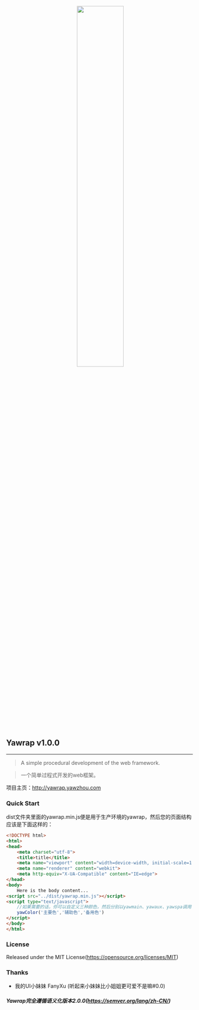 <p align="center">
  <a href="http://yawrap.yawzhou.com"><img src="http://img.yawzhou.com/yawrap.png" width="50%"/></a>
</p>

## Yawrap v1.0.0
---
> A simple procedural development of the web framework.

> 一个简单过程式开发的web框架。

项目主页：http://yawrap.yawzhou.com

### Quick Start
dist文件夹里面的yawrap.min.js便是用于生产环境的yawrap，然后您的页面结构应该是下面这样的：

```html
<!DOCTYPE html>
<html>
<head>
	<meta charset="utf-8">
	<title>title</title>
	<meta name="viewport" content="width=device-width, initial-scale=1.0, user-scalable=0, minimum-scale=1.0, maximum-scale=1.0">
	<meta name="renderer" content="webkit">
	<meta http-equiv="X-UA-Compatible" content="IE=edge">
</head>
<body>
    Here is the body content...
<script src="../dist/yawrap.min.js"></script>
<script type="text/javascript">
    //如果需要的话，你可以自定义三种颜色，然后分别以yawmain、yawaux、yawspa调用
    yawColor('主要色','辅助色','备用色')
</script>
</body>
</html>
```

### License
Released under the MIT License(https://opensource.org/licenses/MIT)

### Thanks
* 我的UI小妹妹 FanyXu (听起来小妹妹比小姐姐更可爱不是嘛#0.0)

##### Yawrap完全遵循语义化版本2.0.0(https://semver.org/lang/zh-CN/)
